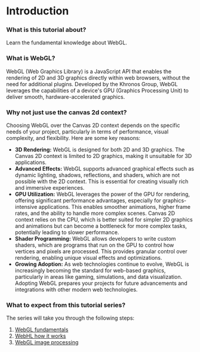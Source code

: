 # Introduction

### What is this tutorial about?

Learn the fundamental knowledge about WebGL.

### What is WebGL?

WebGL (Web Graphics Library) is a JavaScript API that enables the rendering of 2D and 3D graphics directly within web browsers, without the need for additional plugins. Developed by the Khronos Group, WebGL leverages the capabilities of a device's GPU (Graphics Processing Unit) to deliver smooth, hardware-accelerated graphics. 

### Why not just use the canvas 2d context?

Choosing WebGL over the Canvas 2D context depends on the specific needs of your project, particularly in terms of performance, visual complexity, and flexibility. Here are some key reasons:

* **3D Rendering:** WebGL is designed for both 2D and 3D graphics. The Canvas 2D context is limited to 2D graphics, making it unsuitable for 3D applications.
* **Advanced Effects:** WebGL supports advanced graphical effects such as dynamic lighting, shadows, reflections, and shaders, which are not possible with the 2D context. This is essential for creating visually rich and immersive experiences.
* **GPU Utilization:** WebGL leverages the power of the GPU for rendering, offering significant performance advantages, especially for graphics-intensive applications. This enables smoother animations, higher frame rates, and the ability to handle more complex scenes. Canvas 2D context relies on the CPU, which is better suited for simpler 2D graphics and animations but can become a bottleneck for more complex tasks, potentially leading to slower performance.
* **Shader Programming:** WebGL allows developers to write custom shaders, which are programs that run on the GPU to control how vertices and pixels are processed. This provides granular control over rendering, enabling unique visual effects and optimizations.
* **Growing Adoption:** As web technologies continue to evolve, WebGL is increasingly becoming the standard for web-based graphics, particularly in areas like gaming, simulations, and data visualization. Adopting WebGL prepares your projects for future advancements and integrations with other modern web technologies.

### What to expect from this tutorial series?

The series will take you through the following steps:
1. [WebGL fundamentals](./webgl-funamentals.md)
2. [WebHL how it works](./webgl-how-it-works.md)
3. [WebGL image processing](./webgl-image-processing.md)
